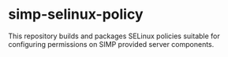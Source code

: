 # simp-selinux-policy

This repository builds and packages SELinux policies suitable for
configuring permissions on SIMP provided server components.


